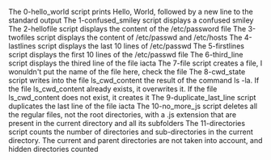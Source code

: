 The 0-hello_world script prints Hello, World, followed by a new line to the standard output
The 1-confused_smiley script displays a confused smiley
The 2-hellofile script displays the content of the /etc/password file
The 3-twofiles script displays the content of /etc/passwd and /etc/hosts
The 4-lastlines script displays the last 10 lines of /etc/passwd
The 5-firstlines script displays the first 10 lines of the /etc/passwd file
The 6-third_line script displays the thired line of the file iacta
The 7-file script creates a file, I wonuldn't put the name of the file here, check the file
The 8-cwd_state script writes into the file ls_cwd_content the result of the command ls -la. If the file ls_cwd_content already exists, it overwrites it. If the file ls_cwd_content does not exist, it creates it
The 9-duplicate_last_line script duplicates the last line of the file iacta
The 10-no_more_js script deletes all the regular files, not the root directories, with a .js extension that are present in the current directory and all its subfolders
The 11-directories script counts the number of directories and sub-directories in the current directory. The current and parent directories are not taken into account, and hidden directories counted
